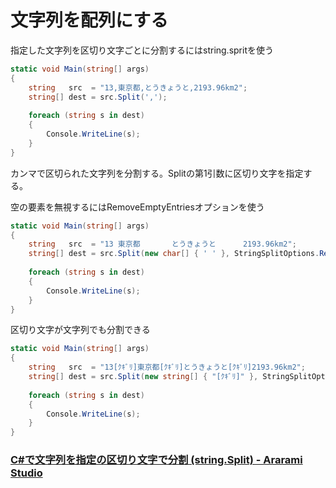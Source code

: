 # 文字列を配列にする

指定した文字列を区切り文字ごとに分割するにはstring.spritを使う

```c#
static void Main(string[] args)
{
    string   src  = "13,東京都,とうきょうと,2193.96km2";
    string[] dest = src.Split(',');
 
    foreach (string s in dest)
    {
        Console.WriteLine(s);
    }
}
```

カンマで区切られた文字列を分割する。Splitの第1引数に区切り文字を指定する。

空の要素を無視するにはRemoveEmptyEntriesオプションを使う

```c#
static void Main(string[] args)
{
    string   src  = "13 東京都       とうきょうと      2193.96km2";
    string[] dest = src.Split(new char[] { ' ' }, StringSplitOptions.RemoveEmptyEntries);
 
    foreach (string s in dest)
    {
        Console.WriteLine(s);
    }
}
```

区切り文字が文字列でも分割できる

```c#
static void Main(string[] args)
{
    string   src  = "13[ｸｷﾞﾘ]東京都[ｸｷﾞﾘ]とうきょうと[ｸｷﾞﾘ]2193.96km2";
    string[] dest = src.Split(new string[] { "[ｸｷﾞﾘ]" }, StringSplitOptions.None);
 
    foreach (string s in dest)
    {
        Console.WriteLine(s);
    }
}
```

### [C\#で文字列を指定の区切り文字で分割 \(string\.Split\) \- Ararami Studio](https://araramistudio.jimdo.com/2018/08/15/c-%E3%81%A7%E6%96%87%E5%AD%97%E5%88%97%E3%82%92%E6%8C%87%E5%AE%9A%E3%81%AE%E5%8C%BA%E5%88%87%E3%82%8A%E6%96%87%E5%AD%97%E3%81%A7%E5%88%86%E5%89%B2/)